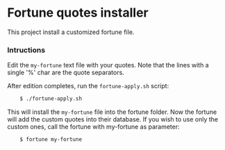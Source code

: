 # Fortune quotes installer

This project install a customized fortune file.

### Intructions
Edit the `my-fortune` text file with your quotes. Note that the lines with a single '%' char are the quote separators.

After edition completes, run the `fortune-apply.sh` script:

```bash
    $ ./fortune-apply.sh
```

This will install the `my-fortune` file into the fortune folder. Now the fortune will add the custom quotes into their database. If you wish to use only the custom ones, call the fortune with my-fortune as parameter:

```bash
    $ fortune my-fortune
```
